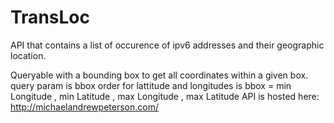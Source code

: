 # TransLoc

API that contains a list of occurence of ipv6 addresses and their geographic location.

Queryable with a bounding box to get all coordinates within a given box.
query param is bbox
order for lattitude and longitudes is bbox = min Longitude , min Latitude , max Longitude , max Latitude 
API is hosted here: http://michaelandrewpeterson.com/
